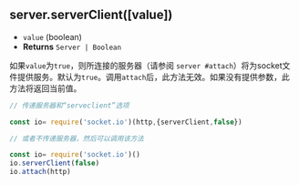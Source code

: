 ## server.serverClient([value])

- `value` (boolean)
- **Returns** `Server | Boolean`

如果`value`为`true`，则所连接的服务器（请参阅 `server #attach`）将为socket文件提供服务。默认为`true`。调用`attach`后，此方法无效。如果没有提供参数，此方法将返回当前值。

```js
// 传递服务器和“serveclient”选项

const io= require('socket.io')(http,{serverClient,false})

// 或者不传递服务器，然后可以调用该方法

const io= require('socket.io')()
io.serverClient(false)
io.attach(http)

```